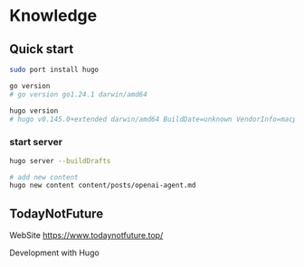 # Knowledge

## Quick start

```sh
sudo port install hugo

go version
# go version go1.24.1 darwin/amd64

hugo version
# hugo v0.145.0+extended darwin/amd64 BuildDate=unknown VendorInfo=macports
```

### start server

```sh
hugo server --buildDrafts
```

```sh
# add new content
hugo new content content/posts/openai-agent.md 
```

## TodayNotFuture

WebSite <https://www.todaynotfuture.top/>

Development with Hugo
